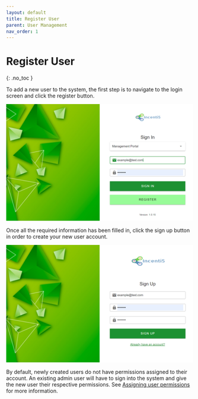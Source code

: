 ```yaml
---
layout: default
title: Register User
parent: User Management
nav_order: 1
---
```


# Register User
{: .no_toc }

To add a new user to the system, the first step is to navigate to the login screen and click the register button.

<img src="\img\UserManagement\LoginScreen.png" alt="">

Once all the required information has been filled in, click the sign up button in order to create your new user account. 

<img src="\img\UserManagement\RegistrationScreen.png" alt="">

By default, newly created users do not have permissions assigned to their account. An existing admin user will have to sign into the system and give the new user their respective permissions. See [Assigning user permissions](manage-permissions) for more information.





